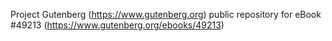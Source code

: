 Project Gutenberg (https://www.gutenberg.org) public repository for
eBook #49213 (https://www.gutenberg.org/ebooks/49213)
